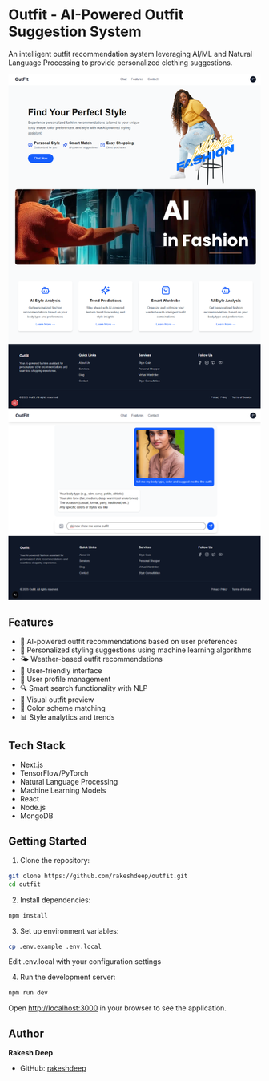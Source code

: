 # Outfit - AI-Powered Outfit Suggestion System

An intelligent outfit recommendation system leveraging AI/ML and Natural Language Processing to provide personalized clothing suggestions.

![App screenshort](/public/images/screenshort-1.png)
![Detection page screenshort](/public/images/detection-screenshort.png)

## Features

- 🤖 AI-powered outfit recommendations based on user preferences
- 🎯 Personalized styling suggestions using machine learning algorithms
- 🌤️ Weather-based outfit recommendations
- 📱 User-friendly interface
- 💾 User profile management
- 🔍 Smart search functionality with NLP
- 📸 Visual outfit preview
- 🎨 Color scheme matching
- 📊 Style analytics and trends

## Tech Stack

- Next.js
- TensorFlow/PyTorch
- Natural Language Processing
- Machine Learning Models
- React
- Node.js
- MongoDB

## Getting Started

1. Clone the repository:
```bash
git clone https://github.com/rakeshdeep/outfit.git
cd outfit
```

2. Install dependencies:
```bash
npm install
```

3. Set up environment variables:
```bash
cp .env.example .env.local
```
Edit .env.local with your configuration settings

4. Run the development server:
```bash
npm run dev
```

Open [http://localhost:3000](http://localhost:3000) in your browser to see the application.

## Author

**Rakesh Deep**
- GitHub: [rakeshdeep](https://github.com/rakeshdeep)
